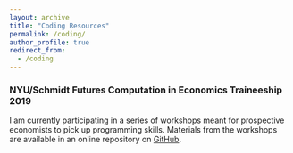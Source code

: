 ```yaml
---
layout: archive
title: "Coding Resources"
permalink: /coding/
author_profile: true
redirect_from:
  - /coding
---
```

### NYU/Schmidt Futures Computation in Economics Traineeship 2019
I am currently participating in a series of workshops meant for prospective economists to pick up programming skills. Materials from the workshops are available in an online repository on [GitHub](https://github.com/nyupredocs). 
